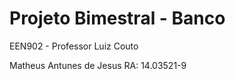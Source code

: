 # Projeto Bimestral - Banco
EEN902 - Professor Luiz Couto


Matheus Antunes de Jesus
RA: 14.03521-9 
